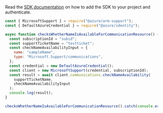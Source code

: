 Read the [SDK documentation](https://github.com/Azure/azure-sdk-for-js/blob/%40azure%2Farm-support_2.0.1/sdk/support/arm-support/README.md) on how to add the SDK to your project and authenticate.

```javascript
const { MicrosoftSupport } = require("@azure/arm-support");
const { DefaultAzureCredential } = require("@azure/identity");

async function checksWhetherNameIsAvailableForCommunicationResource() {
  const subscriptionId = "subid";
  const supportTicketName = "testticket";
  const checkNameAvailabilityInput = {
    name: "sampleName",
    type: "Microsoft.Support/communications",
  };
  const credential = new DefaultAzureCredential();
  const client = new MicrosoftSupport(credential, subscriptionId);
  const result = await client.communications.checkNameAvailability(
    supportTicketName,
    checkNameAvailabilityInput
  );
  console.log(result);
}

checksWhetherNameIsAvailableForCommunicationResource().catch(console.error);
```
